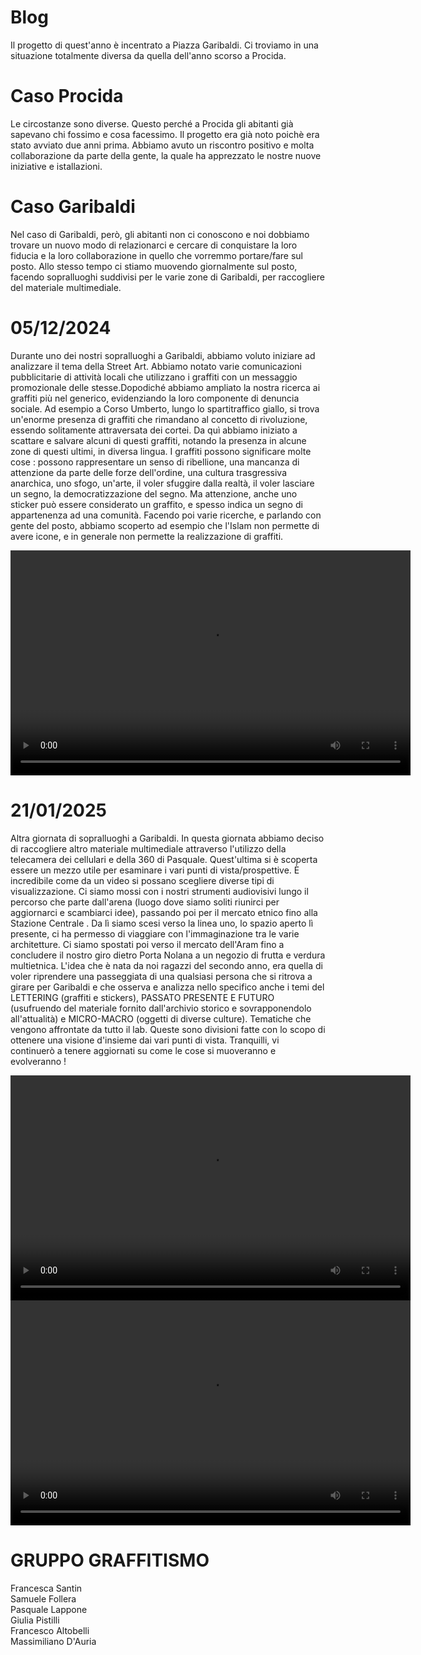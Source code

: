 # Blog
Il progetto di quest'anno è incentrato a Piazza Garibaldi. Ci troviamo in una situazione totalmente diversa da quella dell'anno scorso a Procida.

# Caso Procida
Le circostanze sono diverse. Questo perché a Procida gli abitanti già sapevano chi fossimo e cosa facessimo. Il progetto era già noto poichè era stato avviato due anni prima. Abbiamo avuto un riscontro positivo e molta collaborazione da parte della gente, la quale ha apprezzato le nostre nuove iniziative e istallazioni.

# Caso Garibaldi
Nel caso di Garibaldi, però, gli abitanti non ci conoscono e noi dobbiamo trovare un nuovo modo di relazionarci e cercare di conquistare la loro fiducia e la loro collaborazione in quello che vorremmo portare/fare sul posto.
Allo stesso tempo ci stiamo muovendo giornalmente sul posto, facendo sopralluoghi suddivisi per le varie zone di Garibaldi, per raccogliere del materiale multimediale.
# 05/12/2024
Durante uno dei nostri sopralluoghi a Garibaldi, abbiamo voluto iniziare ad analizzare il tema della Street Art. Abbiamo notato varie comunicazioni pubblicitarie di attività locali che utilizzano i graffiti con un messaggio promozionale delle stesse.Dopodiché abbiamo ampliato la nostra ricerca ai graffiti più nel generico, evidenziando la loro componente di denuncia sociale. Ad esempio a Corso Umberto, lungo lo spartitraffico giallo, si trova un'enorme presenza di graffiti che rimandano al concetto di rivoluzione, essendo solitamente attraversata dei cortei. Da quì abbiamo iniziato a scattare e salvare alcuni di questi graffiti, notando la presenza in alcune zone di questi ultimi, in diversa lingua. 
I graffiti possono significare molte cose : possono rappresentare un senso di ribellione, una mancanza di attenzione da parte delle forze dell'ordine, una cultura trasgressiva anarchica, uno sfogo, un'arte, il voler sfuggire dalla realtà, il voler lasciare un segno, la democratizzazione del segno. Ma attenzione, anche uno sticker può essere considerato un graffito, e spesso indica un segno di appartenenza ad una comunità. Facendo poi varie ricerche, e parlando con gente del posto, abbiamo scoperto ad esempio che l'Islam non permette di avere icone, e in generale non permette la realizzazione di graffiti.

<video width="640" height="360" controls>
  <source src="graffiti.mp4" type="video/mp4">
</video>

# 21/01/2025
Altra giornata di sopralluoghi a Garibaldi. In questa giornata abbiamo deciso di raccogliere altro materiale multimediale attraverso l'utilizzo della telecamera dei cellulari e della 360 di Pasquale. Quest'ultima si è scoperta essere un mezzo utile per esaminare i vari punti di vista/prospettive. È incredibile come da un video si possano scegliere diverse tipi di visualizzazione. 
Ci siamo mossi con i nostri strumenti audiovisivi lungo il percorso che parte dall'arena (luogo dove siamo soliti riunirci per aggiornarci e scambiarci idee), passando poi per il mercato etnico fino alla Stazione Centrale . Da lì siamo scesi verso la linea uno, lo spazio aperto lì presente, ci ha permesso di viaggiare con l'immaginazione tra le varie architetture. Ci siamo spostati poi verso il mercato dell'Aram fino a concludere il nostro giro dietro Porta Nolana a un negozio di frutta e verdura multietnica. 
L'idea che è nata da noi ragazzi del secondo anno, era quella di voler riprendere una passeggiata di una qualsiasi persona che si ritrova a girare per Garibaldi e che osserva e analizza nello specifico anche i temi del LETTERING (graffiti e stickers), PASSATO PRESENTE E FUTURO (usufruendo del materiale fornito dall'archivio storico e sovrapponendolo all'attualità) e MICRO-MACRO (oggetti di diverse culture). Tematiche che vengono affrontate da tutto il lab. 
Queste sono divisioni fatte con lo scopo di ottenere una visione d'insieme dai vari punti di vista.
Tranquilli, vi continuerò a tenere aggiornati su come le cose si muoveranno e evolveranno !

<video width="640" height="360" controls>
  <source src="video360.mp4" type="video/mp4">
</video>
<video width="640" height="360" controls>
  <source src="signore della frutta.mp4" type="video/mp4">
</video>


# GRUPPO GRAFFITISMO  
  
Francesca Santin  
Samuele Follera  
Pasquale Lappone  
Giulia Pistilli  
Francesco Altobelli  
Massimiliano D'Auria  
